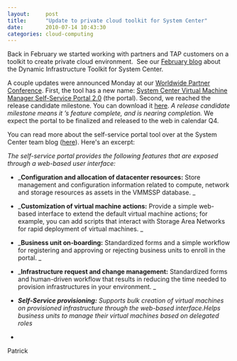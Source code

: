 ```yaml
---
layout:     post
title:      "Update to private cloud toolkit for System Center"
date:       2010-07-14 10:43:30
categories: cloud-computing
---
```

Back in February we started working with partners and TAP customers on a toolkit to create private cloud environment.  See our [February blog](http://blogs.technet.com/b/ddcalliance/archive/2010/02/16/dynamic-infrastructure-toolkit-for-system-center-dit-sc-sneak-peek-into-on-boarding.aspx) about the Dynamic Infrastructure Toolkit for System Center.

A couple updates were announced Monday at our [Worldwide Partner Conference](http://digitalwpc.com/). First, the tool has a new name: [System Center Virtual Machine Manager Self-Service Portal 2.0](http://www.microsoft.com/virtualization/en/us/private-cloud.aspx) (the portal). Second, we reached the release candidate milestone. You can download it [here](http://www.microsoft.com/downloads/details.aspx?FamilyID=fef38539-ae5a-462b-b1c9-9a02238bb8a7&displaylang=en). _A release candidate milestone means it ’s feature complete, and is nearing completion._ We expect the portal to be finalized and released to the web in calendar Q4.

You can read more about the self-service portal tool over at the System Center team blog ([here](http://blogs.technet.com/b/systemcenter/archive/2010/07/13/microsoft-system-center-virtual-machine-manager-self-service-portal-2-0-release-candidate-now-available.aspx "System Center team blog about SCVMM SSP")). Here's an excerpt:

_The self-service portal provides the following features that are exposed through a web-based user interface:_

  * _**Configuration and allocation of datacenter resources:** Store management and configuration information related to compute, network and storage resources as assets in the VMMSSP database. _
  * _**Customization of virtual machine actions:** Provide a simple web-based interface to extend the default virtual machine actions; for example, you can add scripts that interact with Storage Area Networks for rapid deployment of virtual machines. _
  * _**Business unit on-boarding:** Standardized forms and a simple workflow for registering and approving or rejecting business units to enroll in the portal. _
  * _**Infrastructure request and change management:** Standardized forms and human-driven workflow that results in reducing the time needed to provision infrastructures in your environment. _
  * _**Self-Service provisioning:** Supports bulk creation of virtual machines on provisioned infrastructure through the web-based interface.Helps business units to manage their virtual machines based on delegated roles_



  * 


Patrick
